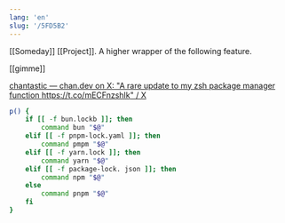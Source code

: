 ```yaml
---
lang: 'en'
slug: '/5FD5B2'
---
```


[[Someday]] [[Project]]. A higher wrapper of the following feature.

[[gimme]]

[chantastic — chan.dev on X: "A rare update to my zsh package manager function https://t.co/mECFnzshIk" / X](https://twitter.com/chantastic/status/1700234017554235460)

```bash
p() {
    if [[ -f bun.lockb ]]; then
        command bun "$@"
    elif [[ -f pnpm-lock.yaml ]]; then
        command pmpm "$@"
    elif [[ -f yarn.lock ]]; then
        command yarn "$@"
    elif [[ -f package-lock. json ]]; then
        command npm "$@"
    else
        command pnpm "$@"
    fi
}
```
